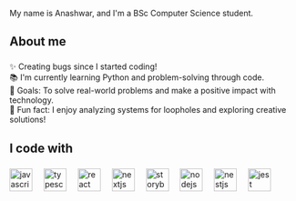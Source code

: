 <p align="left">My name is Anashwar, and I'm a BSc Computer Science student.</p>

###

<h2 align="left">About me</h2>

###

<p align="left">✨ Creating bugs since I started coding!<br>📚 I'm currently learning Python and problem-solving through code.<br>🎯 Goals: To solve real-world problems and make a positive impact with technology.<br>🎲 Fun fact: I enjoy analyzing systems for loopholes and exploring creative solutions!</p>

###

<h2 align="left">I code with</h2>

###

<div align="left">
  <img src="https://cdn.iconscout.com/icon/free/png-512/free-python-logo-icon-download-in-svg-png-gif-file-formats--brand-development-tools-pack-logos-icons-226051.png?f=webp&w=512" height="40" alt="javascript logo"  />
  <img width="12" />
  <img src="https://cdn.iconscout.com/icon/premium/png-512-thumb/blockchain-3362203-2802980.png?f=webp&w=512" height="40" alt="typescript logo"  />
  <img width="12" />
  <img src="https://cdn.jsdelivr.net/gh/devicons/devicon/icons/react/react-original.svg" height="40" alt="react logo"  />
  <img width="12" />
  <img src="https://cdn.iconscout.com/icon/free/png-512/free-django-logo-icon-download-in-svg-png-gif-file-formats--technology-social-media-vol-2-pack-logos-icons-3031821.png?f=webp&w=512" height="40" alt="nextjs logo"  />
  <img width="12" />
  <img src="https://cdn.iconscout.com/icon/free/png-512/free-tensor-flow-icon-download-in-svg-png-gif-file-formats--tensorflow-ai-user-interface-pack-icons-4492469.png?f=webp&w=512" height="40" alt="storybook logo"  />
  <img width="12" />
  <img src="https://cdn.iconscout.com/icon/free/png-512/free-docker-logo-icon-download-in-svg-png-gif-file-formats--wordmark-programming-langugae-language-pack-logos-icons-1175229.png?f=webp&w=512" height="40" alt="nodejs logo"  />
  <img width="12" />
  <img src="https://icon.icepanel.io/Technology/png-shadow-512/Django-REST.png" height="40" alt="nestjs logo"  />
  <img width="12" />
  <img src="https://cdn.iconscout.com/icon/premium/png-512-thumb/sql-connection-4583661-3818748.png?f=webp&w=512" height="40" alt="jest logo"  />
</div>

###
